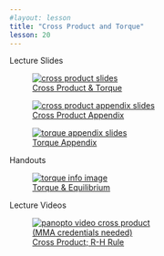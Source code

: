 ```yaml
---
#layout: lesson
title: "Cross Product and Torque"
lesson: 20
---
```


<div class="heading3"> Lecture Slides </div>

<div class="thumb_container">

  <a href="https://drive.google.com/file/d/1Z0GrXxUAaAT2bUW5H1refq2Gau7JAxPo/view" target="_blank">
    <figure class="thumblink">
      <img class="thumblink-img" src="{{site.baseurl}}/images/thumbs/L20.png" alt="cross product slides" >
      <figcaption class="thumblink-caption"> Cross Product & Torque </figcaption>
    </figure>
  </a>

  <a href="https://drive.google.com/file/d/1Ds26NJs_5nGl0uW2QlbnoeWMg-qyi6JD/view" target="_blank">
    <figure class="thumblink">
      <img class="thumblink-img" src="{{site.baseurl}}/images/thumbs/L20b.png" alt="cross product appendix slides" >
      <figcaption class="thumblink-caption"> Cross Product Appendix </figcaption>
    </figure>
  </a>

  <a href="https://drive.google.com/file/d/1pjEwE-WbQLZcwJdMNHQ210yYJiy6yG7B/view" target="_blank">
    <figure class="thumblink">
      <img class="thumblink-img" src="{{site.baseurl}}/images/thumbs/L20c.png" alt="torque appendix slides" >
      <figcaption class="thumblink-caption"> Torque Appendix </figcaption>
    </figure>
  </a>

</div>


<div class="heading3">
  Handouts
</div>

<div class="thumb_container">

  <a href="{{site.baseurl}}/handouts/h20_TorqueRotationalEquilibrium.pdf" target="_blank">
    <figure class="thumblink">
      <img class="thumblink-img-portrait" src="{{site.baseurl}}/images/thumbs/H20.png" alt="torque info image" >
      <figcaption class="thumblink-caption"> Torque & Equilibrium </figcaption>
    </figure>
  </a>

</div>


<div class="heading3">
  Lecture Videos
</div>

<div class="thumb_container">

  <a href="https://mma.hosted.panopto.com/Panopto/Pages/Viewer.aspx?id=a9f81e9b-bfd0-49a3-af58-abaa010a3887" target="_blank">
    <figure class="thumblink">
      <img class="thumblink-img"
    src="{{site.baseurl}}/images/thumbs/panopto_thumb.png"
    alt="panopto video cross product" >
      <figcaption class="thumblink-caption" style="width: 180px;">
     (MMA credentials needed) Cross Product; R-H Rule </figcaption>
    </figure>
  </a>

</div>
